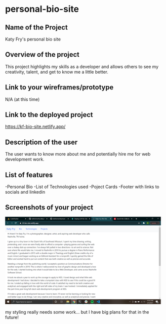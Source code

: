 # personal-bio-site

## Name of the Project
Katy Fry's personal bio site
## Overview of the project
This project highlights my skills as a developer and allows others to see my creativity, talent, and get to know me a little better. 
## Link to your wireframes/prototype
N/A (at this time)
## Link to the deployed project 
https://kf-bio-site.netlify.app/
## Description of the user
The user wants to know more about me and potentially hire me for web development work.
## List of features
-Personal Bio
-List of Technologies used
-Poject Cards
-Footer with links to socials and linkedin
## Screenshots of your project
![screenshot](https://github.com/katherinevfry/personal-bio-site/blob/html-css/Screenshot%20(23).png)

my styling really needs some work... but I have big plans for that in the future!
